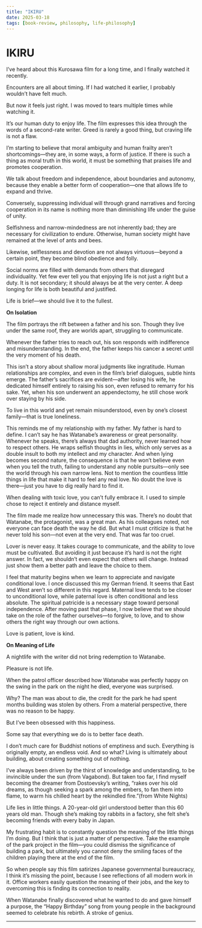 ```yaml
---
title: "IKIRU"
date: 2025-03-18
tags: [book-review, philosophy, life-philosophy]
---
```


# IKIRU

I’ve heard about this Kurosawa film for a long time, and I finally watched it recently.

Encounters are all about timing. If I had watched it earlier, I probably wouldn’t have felt much.

But now it feels just right. I was moved to tears multiple times while watching it.

It’s our human duty to enjoy life. The film expresses this idea through the words of a second-rate writer. Greed is rarely a good thing, but craving life is not a flaw.

I’m starting to believe that moral ambiguity and human frailty aren’t shortcomings—they are, in some ways, a form of justice. If there is such a thing as moral truth in this world, it must be something that praises life and promotes cooperation.

We talk about freedom and independence, about boundaries and autonomy, because they enable a better form of cooperation—one that allows life to expand and thrive.

Conversely, suppressing individual will through grand narratives and forcing cooperation in its name is nothing more than diminishing life under the guise of unity.

Selfishness and narrow-mindedness are not inherently bad; they are necessary for civilization to endure. Otherwise, human society might have remained at the level of ants and bees.

Likewise, selflessness and devotion are not always virtuous—beyond a certain point, they become blind obedience and folly.

Social norms are filled with demands from others that disregard individuality. Yet few ever tell you that enjoying life is not just a right but a duty. It is not secondary; it should always be at the very center. A deep longing for life is both beautiful and justified.

Life is brief—we should live it to the fullest.

**On Isolation**

The film portrays the rift between a father and his son. Though they live under the same roof, they are worlds apart, struggling to communicate.

Whenever the father tries to reach out, his son responds with indifference and misunderstanding. In the end, the father keeps his cancer a secret until the very moment of his death.

This isn’t a story about shallow moral judgments like ingratitude. Human relationships are complex, and even in the film’s brief dialogues, subtle hints emerge. The father’s sacrifices are evident—after losing his wife, he dedicated himself entirely to raising his son, even refused to remarry for his sake. Yet, when his son underwent an appendectomy, he still chose work over staying by his side.

To live in this world and yet remain misunderstood, even by one’s closest family—that is true loneliness.

This reminds me of my relationship with my father. My father is hard to define. I can’t say he has Watanabe’s awareness or great personality. Whenever he speaks, there’s always that dad authority, never learned how to respect others. He wraps selfish thoughts in lies, which only serves as a double insult to both my intellect and my character. And when lying becomes second nature, the consequence is that he won’t believe even when you tell the truth, failing to understand any noble pursuits—only see the world through his own narrow lens. Not to mention the countless little things in life that make it hard to feel any real love. No doubt the love is there—just you have to dig really hard to find it.

When dealing with toxic love, you can’t fully embrace it. I used to simple chose to reject it entirely and distance myself.

The film made me realize how unnecessary this was. There’s no doubt that Watanabe, the protagonist, was a great man. As his colleagues noted, not everyone can face death the way he did. But what I must criticize is that he never told his son—not even at the very end. That was far too cruel.

Lover is never easy. It takes courage to communicate, and the ability to love must be cultivated. But avoiding it just because it’s hard is not the right answer. In fact, we shouldn’t even expect that others will change. Instead just show them a better path and leave the choice to them.

I feel that maturity begins when we learn to appreciate and navigate conditional love. I once discussed this my German friend. It seems that East and West aren’t so different in this regard. Maternal love tends to be closer to unconditional love, while paternal love is often conditional and less absolute. The spiritual patricide is a necessary stage toward personal independence. After moving past that phase, I now believe that we should take on the role of the father ourselves—to forgive, to love, and to show others the right way through our own actions.

Love is patient, love is kind.

**On Meaning of Life**

A nightlife with the writer did not bring redemption to Watanabe.

Pleasure is not life.

When the patrol officer described how Watanabe was perfectly happy on the swing in the park on the night he died, everyone was surprised.

Why? The man was about to die, the credit for the park he had spent months building was stolen by others. From a material perspective, there was no reason to be happy.

But I’ve been obsessed with this happiness.

Some say that everything we do is to better face death.

I don’t much care for Buddhist notions of emptiness and such. Everything is originally empty, an endless void. And so what? Living is ultimately about building, about creating something out of nothing.

I’ve always been driven by the thirst of knowledge and understanding, to be invincible under the sun (from Vagabond). But taken too far, I find myself becoming the dreamer from Dostoevsky’s writing, “rakes over his old dreams, as though seeking a spark among the embers, to fan them into flame, to warm his chilled heart by the rekindled fire.”(from White Nights)

Life lies in little things. A 20-year-old girl understood better than this 60 years old man. Though she’s making toy rabbits in a factory, she felt she’s becoming friends with every baby in Japan.

My frustrating habit is to constantly question the meaning of the little things I’m doing. But I think that is just a matter of perspective. Take the example of the park project in the film—you could dismiss the significance of building a park, but ultimately you cannot deny the smiling faces of the children playing there at the end of the film.

So when people say this film satirizes Japanese governmental bureaucracy, I think it’s missing the point, because I see reflections of all modern work in it. Office workers easily question the meaning of their jobs, and the key to overcoming this is finding its connection to reality.

When Watanabe finally discovered what he wanted to do and gave himself a purpose, the “Happy Birthday” song from young people in the background seemed to celebrate his rebirth. A stroke of genius.

---

